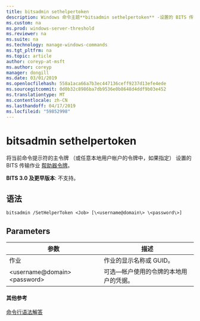 ```yaml
---
title: bitsadmin sethelpertoken
description: Windows 命令主题**bitsadmin sethelpertoken** -设置的 BITS 传输作业帮助器标记为当前命令提示符的主令牌 （或任意本地用户帐户的令牌中，如果指定）。
ms.custom: na
ms.prod: windows-server-threshold
ms.reviewer: na
ms.suite: na
ms.technology: manage-windows-commands
ms.tgt_pltfrm: na
ms.topic: article
author: coreyp-at-msft
ms.author: coreyp
manager: dongill
ms.date: 03/01/2019
ms.openlocfilehash: 558a1aca66a7b3ec447136ceff9237d13efe4ede
ms.sourcegitcommit: 0d0b32c8986ba7db9536e0b8648d4ddf9b03e452
ms.translationtype: MT
ms.contentlocale: zh-CN
ms.lasthandoff: 04/17/2019
ms.locfileid: "59852998"
---
```

# <a name="bitsadmin-sethelpertoken"></a>bitsadmin sethelpertoken

将当前命令提示符的主令牌 （或任意本地用户帐户的令牌中，如果指定） 设置的 BITS 传输作业 [帮助器令牌](/windows/desktop/bits/helper-tokens-for-bits-transfer-jobs)。

**BITS 3.0 及更早版本**: 不支持。

## <a name="syntax"></a>语法

```
bitsadmin /SetHelperToken <Job> [\<username@domain\> \<password\>]
```

## <a name="parameters"></a>Parameters

|参数|描述|
|---------|-----------|
|作业|作业的显示名称或 GUID。|
|\<username@domain\> \<password\>|可选&mdash;帐户使用的令牌的本地用户的凭据。|

#### <a name="additional-references"></a>其他参考

[命令行语法解答](command-line-syntax-key.md)
